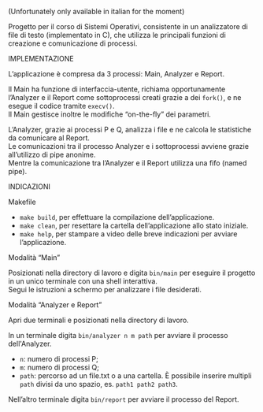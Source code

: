 (Unfortunately only available in italian for the moment)

Progetto per il corso di Sistemi Operativi, consistente in un analizzatore di file di testo (implementato in C), che utilizza le principali funzioni di creazione e comunicazione di processi.

IMPLEMENTAZIONE

L’applicazione è compresa da 3 processi: Main, Analyzer e Report.

Il Main ha funzione di interfaccia-utente, richiama opportunamente l’Analyzer e il Report come sottoprocessi creati grazie a dei `fork()`, e ne esegue il codice tramite `execv()`.  
Il Main gestisce inoltre le modifiche “on-the-fly” dei parametri.

L’Analyzer, grazie ai processi P e Q, analizza i file e ne calcola le statistiche da comunicare al Report.  
Le comunicazioni tra il processo Analyzer e i sottoprocessi avviene grazie all’utilizzo di pipe anonime.  
Mentre la comunicazione tra l’Analyzer e il Report utilizza una fifo (named pipe).

INDICAZIONI

Makefile

- `make build`,  per effettuare la compilazione dell’applicazione.
- `make clean`,  per resettare la cartella dell’applicazione allo stato iniziale.
- `make help`, per stampare a video delle breve indicazioni per avviare l’applicazione.


Modalità “Main”

Posizionati nella directory di lavoro e digita `bin/main` per eseguire il progetto in un unico terminale con una shell interattiva.  
Segui le istruzioni a schermo per analizzare i file desiderati.


Modalità “Analyzer e Report”

Apri due terminali e posizionati nella directory di lavoro.  

In un terminale digita `bin/analyzer n m path` per avviare il processo dell'Analyzer.  

- `n`: numero di processi P;
- `m`: numero di processi Q;
- `path`:  percorso ad un file.txt o a una cartella. È possibile inserire multipli `path` divisi da uno spazio, es. `path1 path2 path3`.

Nell’altro terminale digita `bin/report` per avviare il processo del Report.
